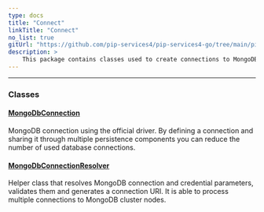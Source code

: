 ```yaml
---
type: docs
title: "Connect"
linkTitle: "Connect"
no_list: true
gitUrl: "https://github.com/pip-services4/pip-services4-go/tree/main/pip-services4-mongodb-go"
description: >
    This package contains classes used to create connections to MongoDBs.
---
```

---

<div class="module-body"> 

### Classes

#### [MongoDbConnection](mongodb_connection)
MongoDB connection using the official driver.
By defining a connection and sharing it through multiple persistence components
you can reduce the number of used database connections.


#### [MongoDbConnectionResolver](mongodb_connection_resolver)
Helper class that resolves MongoDB connection and credential parameters,
validates them and generates a connection URI.
It is able to process multiple connections to MongoDB cluster nodes.

<br>

</div>

